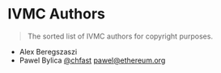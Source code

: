 # IVMC Authors

> The sorted list of IVMC authors for copyright purposes.

- Alex Beregszaszi
- Pawel Bylica [@chfast](https://github.com/chfast) <pawel@ethereum.org>
